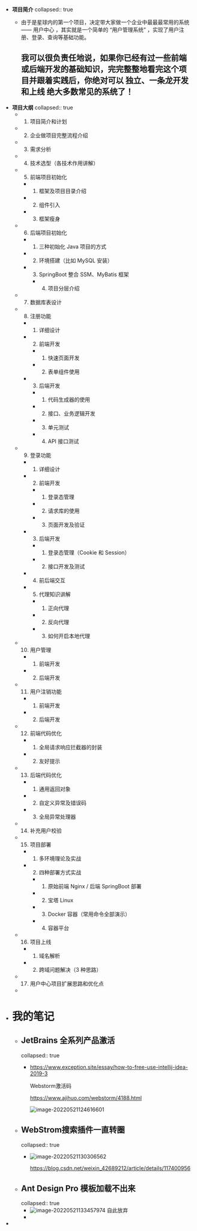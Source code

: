 - **项目简介**
  collapsed:: true
	- 由于是星球内的第一个项目，决定带大家做一个企业中最最最常用的系统 —— 用户中心 ，其实就是一个简单的 “用户管理系统” ，实现了用户注册、登录、查询等基础功能。
	  
	  我可以很负责任地说，如果你已经有过一些前端或后端开发的基础知识，完完整整地看完这个项目并跟着实践后，你绝对可以 独立、一条龙开发和上线 绝大多数常见的系统了！
		-
- **项目大纲**
  collapsed:: true
	- 1. 项目简介和计划
	- 2. 企业做项目完整流程介绍
	- 3. 需求分析
	- 4. 技术选型（各技术作用讲解）
	- 5. 前端项目初始化
		- 1. 框架及项目目录介绍
		- 2. 组件引入
		- 3. 框架瘦身
	- 6. 后端项目初始化
		- 1. 三种初始化 Java 项目的方式
		- 2. 环境搭建（比如 MySQL 安装）
		- 3. SpringBoot 整合 SSM、MyBatis 框架
			- 4. 项目分层介绍
	- 7. 数据库表设计
	- 8. 注册功能
		- 1. 详细设计
		- 2. 前端开发
			- 1. 快速页面开发
			- 2. 表单组件使用
		- 3. 后端开发
			- 1. 代码生成器的使用
			- 2. 接口、业务逻辑开发
			- 3. 单元测试
			- 4. API 接口测试
	- 9. 登录功能
		- 1. 详细设计
		- 2. 前端开发
			- 1. 登录态管理
			- 2. 请求库的使用
			- 3. 页面开发及验证
		- 3. 后端开发
			- 1. 登录态管理（Cookie 和 Session）
			- 2. 接口开发及测试
		- 4. 前后端交互
		- 5. 代理知识讲解
			- 1. 正向代理
			- 2. 反向代理
			- 3. 如何开启本地代理
	- 10. 用户管理
		- 1. 前端开发
		- 2. 后端开发
	- 11. 用户注销功能
		- 1. 前端开发
		- 2. 后端开发
	- 12. 前端代码优化
		- 1. 全局请求响应拦截器的封装
		- 2. 友好提示
	- 13. 后端代码优化
		- 1. 通用返回对象
		- 2. 自定义异常及错误码
		- 3. 全局异常处理器
	- 14. 补充用户校验
	- 15. 项目部署
		- 1. 多环境理论及实战
		- 2. 四种部署方式实战
			- 1. 原始前端 Nginx / 后端 SpringBoot 部署
			- 2. 宝塔 Linux
			- 3. Docker 容器（常用命令全部演示）
			- 4. 容器平台
	- 16. 项目上线
		- 1. 域名解析
		- 2. 跨域问题解决（3 种思路）
	- 17. 用户中心项目扩展思路和优化点
	-
- # 我的笔记
	- ## JetBrains 全系列产品激活
	  collapsed:: true
		- https://www.exception.site/essay/how-to-free-use-intellij-idea-2019-3
		  
		  Webstorm激活码
		  
		  https://www.ajihuo.com/webstorm/4188.html
		  
		  ![image-20220521124616601](https://wangguanjingji.oss-cn-beijing.aliyuncs.com/picture/image-20220521124616601.png)
	- ## WebStrom搜索插件一直转圈
	  collapsed:: true
		- ![image-20220521130306562](https://wangguanjingji.oss-cn-beijing.aliyuncs.com/picture/image-20220521130306562.png)
		  
		  https://blog.csdn.net/weixin_42689212/article/details/117400956
	- ## Ant Design Pro 模板加载不出来
	  collapsed:: true
		- ![image-20220521133457974](https://wangguanjingji.oss-cn-beijing.aliyuncs.com/picture/image-20220521133457974.png)
		  自此放弃
		-
-